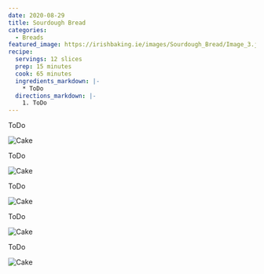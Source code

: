 ```yaml
---
date: 2020-08-29
title: Sourdough Bread
categories:
  - Breads
featured_image: https://irishbaking.ie/images/Sourdough_Bread/Image_3.jpg
recipe:
  servings: 12 slices
  prep: 15 minutes
  cook: 65 minutes
  ingredients_markdown: |-
    * ToDo
  directions_markdown: |-
    1. ToDo
---
```

ToDo

![Cake](https://irishbaking.ie/images/Sourdough_Bread/Image_1.jpg)

ToDo

![Cake](https://irishbaking.ie/images/Sourdough_Bread/Image_2.jpg)

ToDo

![Cake](https://irishbaking.ie/images/Sourdough_Bread/Image_3.jpg)

ToDo

![Cake](https://irishbaking.ie/images/Sourdough_Bread/Image_4.jpg)

ToDo

![Cake](https://irishbaking.ie/images/Sourdough_Bread/Image_5.jpg)
